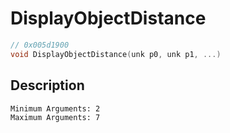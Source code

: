 # DisplayObjectDistance
```c
// 0x005d1900
void DisplayObjectDistance(unk p0, unk p1, ...)
```
## Description
```
Minimum Arguments: 2
Maximum Arguments: 7
```

